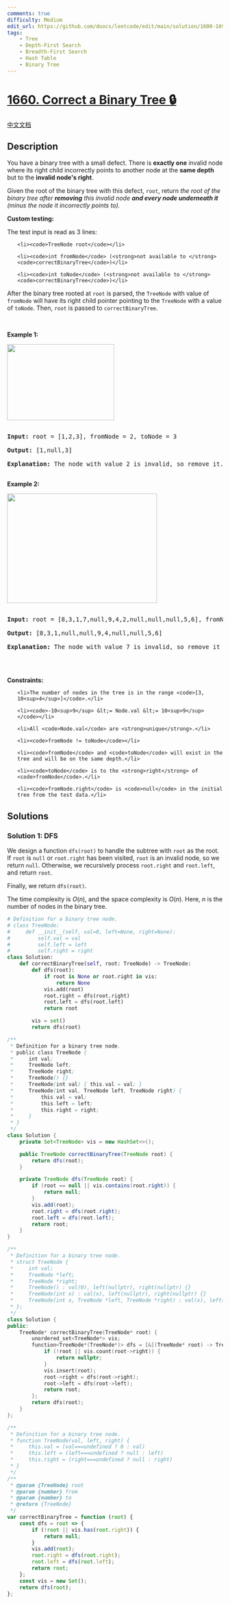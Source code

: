 ```yaml
---
comments: true
difficulty: Medium
edit_url: https://github.com/doocs/leetcode/edit/main/solution/1600-1699/1660.Correct%20a%20Binary%20Tree/README_EN.md
tags:
    - Tree
    - Depth-First Search
    - Breadth-First Search
    - Hash Table
    - Binary Tree
---
```


<!-- problem:start -->

# [1660. Correct a Binary Tree 🔒](https://leetcode.com/problems/correct-a-binary-tree)

[中文文档](/solution/1600-1699/1660.Correct%20a%20Binary%20Tree/README.md)

## Description

<!-- description:start -->

<p>You have a binary tree with a small defect. There is <strong>exactly one</strong> invalid node where its right child incorrectly points to another node at the <strong>same depth</strong> but to the <b>invalid node&#39;s right</b>.</p>

<p>Given the root of the binary tree with this defect, <code>root</code>, return <em>the root of the binary tree after <strong>removing</strong> this invalid node <strong>and every node underneath it</strong> (minus the node it incorrectly points to).</em></p>

<p><strong>Custom testing:</strong></p>

<p>The test input is read as 3 lines:</p>

<ul>

    <li><code>TreeNode root</code></li>

    <li><code>int fromNode</code> (<strong>not available to </strong><code>correctBinaryTree</code>)</li>

    <li><code>int toNode</code> (<strong>not available to </strong><code>correctBinaryTree</code>)</li>

</ul>

<p>After the binary tree rooted at <code>root</code> is parsed, the <code>TreeNode</code> with value of <code>fromNode</code> will have its right child pointer pointing to the <code>TreeNode</code> with a value of <code>toNode</code>. Then, <code>root</code> is passed to <code>correctBinaryTree</code>.</p>

<p>&nbsp;</p>

<p><strong class="example">Example 1:</strong></p>

<p><strong><img alt="" src="https://fastly.jsdelivr.net/gh/doocs/leetcode@main/solution/1600-1699/1660.Correct%20a%20Binary%20Tree/images/ex1v2.png" style="width: 250px; height: 177px;" /></strong></p>

<pre>

<strong>Input:</strong> root = [1,2,3], fromNode = 2, toNode = 3

<strong>Output:</strong> [1,null,3]

<strong>Explanation:</strong> The node with value 2 is invalid, so remove it.

</pre>

<p><strong class="example">Example 2:</strong></p>

<p><strong><img alt="" src="https://fastly.jsdelivr.net/gh/doocs/leetcode@main/solution/1600-1699/1660.Correct%20a%20Binary%20Tree/images/ex2v3.png" style="width: 350px; height: 255px;" /></strong></p>

<pre>

<strong>Input:</strong> root = [8,3,1,7,null,9,4,2,null,null,null,5,6], fromNode = 7, toNode = 4

<strong>Output:</strong> [8,3,1,null,null,9,4,null,null,5,6]

<strong>Explanation:</strong> The node with value 7 is invalid, so remove it and the node underneath it, node 2.

</pre>

<p>&nbsp;</p>

<p><strong>Constraints:</strong></p>

<ul>

    <li>The number of nodes in the tree is in the range <code>[3, 10<sup>4</sup>]</code>.</li>

    <li><code>-10<sup>9</sup> &lt;= Node.val &lt;= 10<sup>9</sup></code></li>

    <li>All <code>Node.val</code> are <strong>unique</strong>.</li>

    <li><code>fromNode != toNode</code></li>

    <li><code>fromNode</code> and <code>toNode</code> will exist in the tree and will be on the same depth.</li>

    <li><code>toNode</code> is to the <strong>right</strong> of <code>fromNode</code>.</li>

    <li><code>fromNode.right</code> is <code>null</code> in the initial tree from the test data.</li>

</ul>

<!-- description:end -->

## Solutions

<!-- solution:start -->

### Solution 1: DFS

We design a function `dfs(root)` to handle the subtree with `root` as the root. If `root` is `null` or `root.right` has been visited, `root` is an invalid node, so we return `null`. Otherwise, we recursively process `root.right` and `root.left`, and return `root`.

Finally, we return `dfs(root)`.

The time complexity is $O(n)$, and the space complexity is $O(n)$. Here, $n$ is the number of nodes in the binary tree.

<!-- tabs:start -->

```python
# Definition for a binary tree node.
# class TreeNode:
#     def __init__(self, val=0, left=None, right=None):
#         self.val = val
#         self.left = left
#         self.right = right
class Solution:
    def correctBinaryTree(self, root: TreeNode) -> TreeNode:
        def dfs(root):
            if root is None or root.right in vis:
                return None
            vis.add(root)
            root.right = dfs(root.right)
            root.left = dfs(root.left)
            return root

        vis = set()
        return dfs(root)
```

```java
/**
 * Definition for a binary tree node.
 * public class TreeNode {
 *     int val;
 *     TreeNode left;
 *     TreeNode right;
 *     TreeNode() {}
 *     TreeNode(int val) { this.val = val; }
 *     TreeNode(int val, TreeNode left, TreeNode right) {
 *         this.val = val;
 *         this.left = left;
 *         this.right = right;
 *     }
 * }
 */
class Solution {
    private Set<TreeNode> vis = new HashSet<>();

    public TreeNode correctBinaryTree(TreeNode root) {
        return dfs(root);
    }

    private TreeNode dfs(TreeNode root) {
        if (root == null || vis.contains(root.right)) {
            return null;
        }
        vis.add(root);
        root.right = dfs(root.right);
        root.left = dfs(root.left);
        return root;
    }
}
```

```cpp
/**
 * Definition for a binary tree node.
 * struct TreeNode {
 *     int val;
 *     TreeNode *left;
 *     TreeNode *right;
 *     TreeNode() : val(0), left(nullptr), right(nullptr) {}
 *     TreeNode(int x) : val(x), left(nullptr), right(nullptr) {}
 *     TreeNode(int x, TreeNode *left, TreeNode *right) : val(x), left(left), right(right) {}
 * };
 */
class Solution {
public:
    TreeNode* correctBinaryTree(TreeNode* root) {
        unordered_set<TreeNode*> vis;
        function<TreeNode*(TreeNode*)> dfs = [&](TreeNode* root) -> TreeNode* {
            if (!root || vis.count(root->right)) {
                return nullptr;
            }
            vis.insert(root);
            root->right = dfs(root->right);
            root->left = dfs(root->left);
            return root;
        };
        return dfs(root);
    }
};
```

```js
/**
 * Definition for a binary tree node.
 * function TreeNode(val, left, right) {
 *     this.val = (val===undefined ? 0 : val)
 *     this.left = (left===undefined ? null : left)
 *     this.right = (right===undefined ? null : right)
 * }
 */
/**
 * @param {TreeNode} root
 * @param {number} from
 * @param {number} to
 * @return {TreeNode}
 */
var correctBinaryTree = function (root) {
    const dfs = root => {
        if (!root || vis.has(root.right)) {
            return null;
        }
        vis.add(root);
        root.right = dfs(root.right);
        root.left = dfs(root.left);
        return root;
    };
    const vis = new Set();
    return dfs(root);
};
```

<!-- tabs:end -->

<!-- solution:end -->

<!-- problem:end -->

